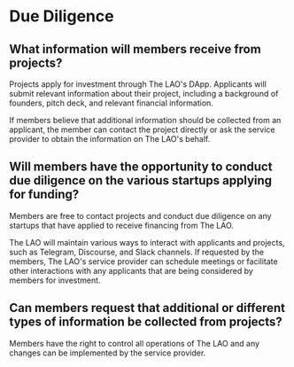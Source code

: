# Due Diligence

## What information will members receive from projects?

Projects apply for investment through The LAO's DApp. Applicants will submit relevant information about their project, including a background of founders, pitch deck, and relevant financial information.

If members believe that additional information should be collected from an applicant, the member can contact the project directly or ask the service provider to obtain the information on The LAO's behalf.

## Will members have the opportunity to conduct due diligence on the various startups applying for funding?

Members are free to contact projects and conduct due diligence on any startups that have applied to receive financing from The LAO.

The LAO will maintain various ways to interact with applicants and projects, such as Telegram, Discourse, and Slack channels. If requested by the members, The LAO's service provider can schedule meetings or facilitate other interactions with any applicants that are being considered by members for investment.

## Can members request that additional or different types of information be collected from projects?

Members have the right to control all operations of The LAO and any changes can be implemented by the service provider.
